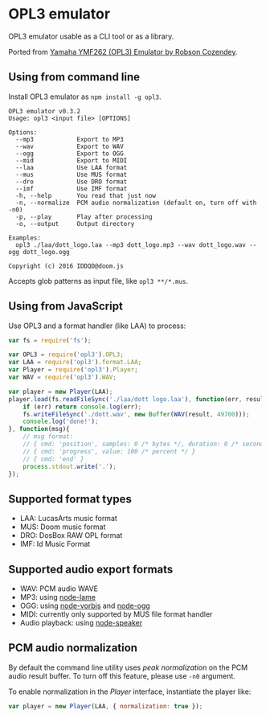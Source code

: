 # OPL3 emulator

OPL3 emulator usable as a CLI tool or as a library.

Ported from [Yamaha YMF262 (OPL3) Emulator by Robson Cozendey](http://opl3.cozendey.com/).

## Using from command line

Install OPL3 emulator as ```npm install -g opl3```.

```
OPL3 emulator v0.3.2
Usage: opl3 <input file> [OPTIONS]

Options:
  --mp3            Export to MP3
  --wav            Export to WAV
  --ogg            Export to OGG
  --mid            Export to MIDI
  --laa            Use LAA format
  --mus            Use MUS format
  --dro            Use DRO format
  --imf            Use IMF format
  -h, --help       You read that just now
  -n, --normalize  PCM audio normalization (default on, turn off with -n0)
  -p, --play       Play after processing
  -o, --output     Output directory

Examples:
  opl3 ./laa/dott_logo.laa --mp3 dott_logo.mp3 --wav dott_logo.wav --ogg dott_logo.ogg

Copyright (c) 2016 IDDQD@doom.js
```

Accepts glob patterns as input file, like ```opl3 **/*.mus```.

## Using from JavaScript

Use OPL3 and a format handler (like LAA) to process:

```javascript
var fs = require('fs');

var OPL3 = require('opl3').OPL3;
var LAA = require('opl3').format.LAA;
var Player = require('opl3').Player;
var WAV = require('opl3').WAV;

var player = new Player(LAA);
player.load(fs.readFileSync('./laa/dott logo.laa'), function(err, result){
    if (err) return console.log(err);
    fs.writeFileSync('./dott.wav', new Buffer(WAV(result, 49700)));
    console.log('done!');
}, function(msg){
    // msg format:
    // { cmd: 'position', samples: 0 /* bytes */, duration: 0 /* seconds */ }
    // { cmd: 'progress', value: 100 /* percent */ }
    // { cmd: 'end' }
    process.stdout.write('.');
});
```

## Supported format types

* LAA: LucasArts music format
* MUS: Doom music format
* DRO: DosBox RAW OPL format
* IMF: Id Music Format

## Supported audio export formats

* WAV: PCM audio WAVE
* MP3: using [node-lame](https://github.com/TooTallNate/node-lame)
* OGG: using [node-vorbis](https://github.com/TooTallNate/node-vorbis) and [node-ogg](https://github.com/TooTallNate/node-ogg)
* MIDI: currently only supported by MUS file format handler
* Audio playback: using [node-speaker](https://github.com/TooTallNate/node-speaker)

## PCM audio normalization

By default the command line utility uses _peak normalization_ on the PCM audio result buffer. To turn off this feature, please use ```-n0``` argument.

To enable normalization in the _Player_ interface, instantiate the player like:

```javascript
var player = new Player(LAA, { normalization: true });
```